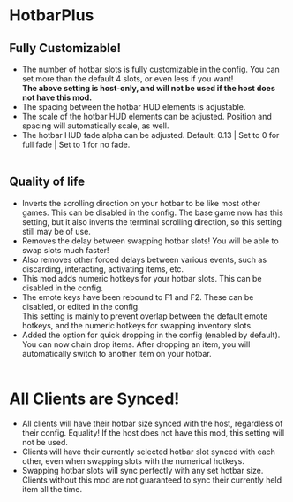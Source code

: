 # HotbarPlus

## Fully Customizable!

- The number of hotbar slots is fully customizable in the config. You can set more than the default 4 slots, or even less if you want!<br>
<strong>The above setting is host-only, and will not be used if the host does not have this mod.</strong>
- The spacing between the hotbar HUD elements is adjustable.
- The scale of the hotbar HUD elements can be adjusted. Position and spacing will automatically scale, as well.
- The hotbar HUD fade alpha can be adjusted. Default: 0.13 | Set to 0 for full fade | Set to 1 for no fade.
<br><br>

## Quality of life

- Inverts the scrolling direction on your hotbar to be like most other games. This can be disabled in the config.
The base game now has this setting, but it also inverts the terminal scrolling direction, so this setting still may be of use.
- Removes the delay between swapping hotbar slots! You will be able to swap slots much faster!
- Also removes other forced delays between various events, such as discarding, interacting, activating items, etc.
- This mod adds numeric hotkeys for your hotbar slots. This can be disabled in the config.
- The emote keys have been rebound to F1 and F2. These can be disabled, or edited in the config.<br>
This setting is mainly to prevent overlap between the default emote hotkeys, and the numeric hotkeys for swapping inventory slots.
- Added the option for quick dropping in the config (enabled by default). You can now chain drop items. After dropping an item, you will automatically switch to another item on your hotbar.
<br><br>

# All Clients are Synced!

- All clients will have their hotbar size synced with the host, regardless of their config. Equality! If the host does not have this mod, this setting will not be used.
- Clients will have their currently selected hotbar slot synced with each other, even when swapping slots with the numerical hotkeys.
- Swapping hotbar slots will sync perfectly with any set hotbar size. Clients without this mod are not guaranteed to sync their currently held item all the time.